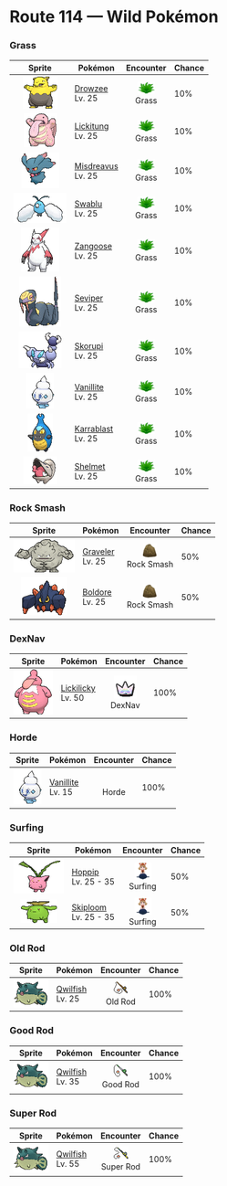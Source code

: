 # Route 114 — Wild Pokémon

### Grass

| Sprite | Pokémon | Encounter | Chance |
|:------:|---------|:---------:|--------|
| ![Drowzee](../../assets/sprites/drowzee/front.gif "Drowzee: If your nose becomes itchy while you are sleeping, it’s a sure sign that one of these Pokémon is standing above your pillow and trying to eat your dream through your nostrils.") | [Drowzee](../../pokemon/drowzee.md/)<br>Lv. 25 | ![Grass](../../assets/encounter_types/grass.png "Grass")<br>Grass | 10% |
| ![Lickitung](../../assets/sprites/lickitung/front.gif "Lickitung: Whenever Lickitung comes across something new, it will unfailingly give it a lick. It does so because it memorizes things by texture and by taste. It is somewhat put off by sour things.") | [Lickitung](../../pokemon/lickitung.md/)<br>Lv. 25 | ![Grass](../../assets/encounter_types/grass.png "Grass")<br>Grass | 10% |
| ![Misdreavus](../../assets/sprites/misdreavus/front.gif "Misdreavus: Misdreavus frightens people with a creepy, sobbing cry. The Pokémon apparently uses its red spheres to absorb the fearful feelings of foes and turn them into nutrition.") | [Misdreavus](../../pokemon/misdreavus.md/)<br>Lv. 25 | ![Grass](../../assets/encounter_types/grass.png "Grass")<br>Grass | 10% |
| ![Swablu](../../assets/sprites/swablu/front.gif "Swablu: Swablu loves to make things clean. If it spots something dirty, it will wipe and polish it with its cottony wings. If its wings become dirty, this Pokémon finds a stream and showers itself.") | [Swablu](../../pokemon/swablu.md/)<br>Lv. 25 | ![Grass](../../assets/encounter_types/grass.png "Grass")<br>Grass | 10% |
| ![Zangoose](../../assets/sprites/zangoose/front.gif "Zangoose: Zangoose usually stays on all fours, but when angered, it gets up on its hind legs and extends its claws. This Pokémon shares a bitter rivalry with Seviper that dates back over generations.") | [Zangoose](../../pokemon/zangoose.md/)<br>Lv. 25 | ![Grass](../../assets/encounter_types/grass.png "Grass")<br>Grass | 10% |
| ![Seviper](../../assets/sprites/seviper/front.gif "Seviper: Seviper’s swordlike tail serves two purposes—it slashes foes and douses them with secreted poison. This Pokémon will not give up its long-running blood feud with Zangoose.") | [Seviper](../../pokemon/seviper.md/)<br>Lv. 25 | ![Grass](../../assets/encounter_types/grass.png "Grass")<br>Grass | 10% |
| ![Skorupi](../../assets/sprites/skorupi/front.gif "Skorupi: It burrows under the sand to lie in wait for prey. Its tail claws can inject its prey with a savage poison.") | [Skorupi](../../pokemon/skorupi.md/)<br>Lv. 25 | ![Grass](../../assets/encounter_types/grass.png "Grass")<br>Grass | 10% |
| ![Vanillite](../../assets/sprites/vanillite/front.gif "Vanillite: This Pokémon formed from icicles bathed in energy from the morning sun. It sleeps buried in snow.") | [Vanillite](../../pokemon/vanillite.md/)<br>Lv. 25 | ![Grass](../../assets/encounter_types/grass.png "Grass")<br>Grass | 10% |
| ![Karrablast](../../assets/sprites/karrablast/front.gif "Karrablast: For some reason they evolve when they receive electrical energy while they are attacking Shelmet.") | [Karrablast](../../pokemon/karrablast.md/)<br>Lv. 25 | ![Grass](../../assets/encounter_types/grass.png "Grass")<br>Grass | 10% |
| ![Shelmet](../../assets/sprites/shelmet/front.gif "Shelmet: It evolves when bathed in an electric-like energy along with Karrablast. The reason is still unknown.") | [Shelmet](../../pokemon/shelmet.md/)<br>Lv. 25 | ![Grass](../../assets/encounter_types/grass.png "Grass")<br>Grass | 10% |

### Rock Smash

| Sprite | Pokémon | Encounter | Chance |
|:------:|---------|:---------:|--------|
| ![Graveler](../../assets/sprites/graveler/front.gif "Graveler: Rocks are Graveler’s favorite food. This Pokémon will climb a mountain from the base to the summit, crunchingly feasting on rocks all the while. Upon reaching the peak, it rolls back down to the bottom.") | [Graveler](../../pokemon/graveler.md/)<br>Lv. 25 | ![Rock Smash](../../assets/encounter_types/rock_smash.png "Rock Smash")<br>Rock Smash | 50% |
| ![Boldore](../../assets/sprites/boldore/front.gif "Boldore: When it is healthy, its core sticks out. Always facing the same way, it swiftly moves front to back and left to right.") | [Boldore](../../pokemon/boldore.md/)<br>Lv. 25 | ![Rock Smash](../../assets/encounter_types/rock_smash.png "Rock Smash")<br>Rock Smash | 50% |

### DexNav

| Sprite | Pokémon | Encounter | Chance |
|:------:|---------|:---------:|--------|
| ![Lickilicky](../../assets/sprites/lickilicky/front.gif "Lickilicky: Their saliva contains lots of components that can dissolve anything. The numbness caused by their lick does not dissipate.") | [Lickilicky](../../pokemon/lickilicky.md/)<br>Lv. 50 | ![DexNav](../../assets/encounter_types/dexnav.png "DexNav")<br>DexNav | 100% |

### Horde

| Sprite | Pokémon | Encounter | Chance |
|:------:|---------|:---------:|--------|
| ![Vanillite](../../assets/sprites/vanillite/front.gif "Vanillite: This Pokémon formed from icicles bathed in energy from the morning sun. It sleeps buried in snow.") | [Vanillite](../../pokemon/vanillite.md/)<br>Lv. 15 | ![Horde](../../assets/encounter_types/horde.png "Horde")<br>Horde | 100% |

### Surfing

| Sprite | Pokémon | Encounter | Chance |
|:------:|---------|:---------:|--------|
| ![Hoppip](../../assets/sprites/hoppip/front.gif "Hoppip: This Pokémon drifts and floats with the wind. If it senses the approach of strong winds, Hoppip links its leaves with other Hoppip to prepare against being blown away.") | [Hoppip](../../pokemon/hoppip.md/)<br>Lv. 25 - 35 | ![Surfing](../../assets/encounter_types/surfing.png "Surfing")<br>Surfing | 50% |
| ![Skiploom](../../assets/sprites/skiploom/front.gif "Skiploom: Skiploom’s flower blossoms when the temperature rises above 64 degrees Fahrenheit. How much the flower opens depends on the temperature. For that reason, this Pokémon is sometimes used as a thermometer.") | [Skiploom](../../pokemon/skiploom.md/)<br>Lv. 25 - 35 | ![Surfing](../../assets/encounter_types/surfing.png "Surfing")<br>Surfing | 50% |

### Old Rod

| Sprite | Pokémon | Encounter | Chance |
|:------:|---------|:---------:|--------|
| ![Qwilfish](../../assets/sprites/qwilfish/front.gif "Qwilfish: Qwilfish sucks in water, inflating itself. This Pokémon uses the pressure of the water it swallowed to shoot toxic quills all at once from all over its body. It finds swimming somewhat challenging.") | [Qwilfish](../../pokemon/qwilfish.md/)<br>Lv. 25 | ![Old Rod](../../assets/encounter_types/old_rod.png "Old Rod")<br>Old Rod | 100% |

### Good Rod

| Sprite | Pokémon | Encounter | Chance |
|:------:|---------|:---------:|--------|
| ![Qwilfish](../../assets/sprites/qwilfish/front.gif "Qwilfish: Qwilfish sucks in water, inflating itself. This Pokémon uses the pressure of the water it swallowed to shoot toxic quills all at once from all over its body. It finds swimming somewhat challenging.") | [Qwilfish](../../pokemon/qwilfish.md/)<br>Lv. 35 | ![Good Rod](../../assets/encounter_types/good_rod.png "Good Rod")<br>Good Rod | 100% |

### Super Rod

| Sprite | Pokémon | Encounter | Chance |
|:------:|---------|:---------:|--------|
| ![Qwilfish](../../assets/sprites/qwilfish/front.gif "Qwilfish: Qwilfish sucks in water, inflating itself. This Pokémon uses the pressure of the water it swallowed to shoot toxic quills all at once from all over its body. It finds swimming somewhat challenging.") | [Qwilfish](../../pokemon/qwilfish.md/)<br>Lv. 55 | ![Super Rod](../../assets/encounter_types/super_rod.png "Super Rod")<br>Super Rod | 100% |

